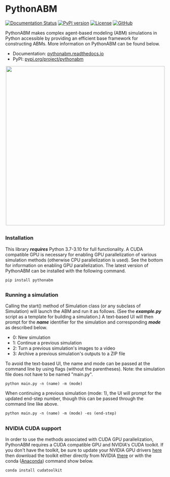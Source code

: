 # PythonABM
[![Documentation Status](https://readthedocs.org/projects/pythonabm/badge/?version=latest)](https://pythonabm.readthedocs.io/en/latest/?badge=latest)
[![PyPI version](https://badge.fury.io/py/pythonabm.svg)](https://badge.fury.io/py/pythonabm)
[![License](https://img.shields.io/badge/License-Apache_2.0-blue.svg)](https://opensource.org/licenses/Apache-2.0)
[![GitHub](https://badgen.net/badge/icon/github?icon=github&label)](https://github.com/JackToppen/pythonabm)



PythonABM makes complex agent-based modeling (ABM) simulations in Python accessible by providing an efficient base framework
for constructing ABMs. More information on PythonABM can be found below.

* Documentation:  [pythonabm.readthedocs.io](https://pythonabm.readthedocs.io/en/latest/index.html)
* PyPI:  [pypi.org/project/pythonabm](https://pypi.org/project/pythonabm/)

<p align="center">
    <img src="https://github.com/JackToppen/pythonabm/blob/master/docs/front_image.png?raw=true" alt="" width="500">
<p>


## 
### Installation
This library ***requires*** Python 3.7-3.10 for full functionality. A CUDA compatible GPU is necessary for enabling GPU
parallelization of various simulation methods (otherwise CPU parallelization is used). See the bottom for information
on enabling GPU parallelization. The latest version of PythonABM can be installed with the following command.
```
pip install pythonabm
```

##

### Running a simulation
Calling the start() method of Simulation class (or any subclass of Simulation) will launch the ABM and run it as follows.
(See the ***example.py*** script as a template for building a simulation.) A text-based UI will then prompt for the ***name***
identifier for the simulation and corresponding ***mode*** as
described below.
- 0: New simulation
- 1: Continue a previous simulation
- 2: Turn a previous simulation's images to a video
- 3: Archive a previous simulation's outputs to a ZIP file

To avoid the text-based UI, the name and mode can be passed at the command line by using flags
 (without the parentheses). Note: the simulation file does not have to be named "main.py".
```
python main.py -n (name) -m (mode)
```

When continuing a previous simulation (mode: 1), the UI will prompt for the updated end-step number, though this
can be passed through the command line like above.
```
python main.py -n (name) -m (mode) -es (end-step)
```

##

### NVIDIA CUDA support
In order to use the methods associated with CUDA GPU parallelization, PythonABM requires a CUDA
compatible GPU and NVIDIA's CUDA toolkit. If you don't have the toolkit, be sure to update your NVIDIA GPU drivers
[here](https://www.nvidia.com/download/index.aspx) then download the toolkit either directly from NVIDIA
[there](https://developer.nvidia.com/cuda-downloads) or with the conda ([Anaconda](https://www.anaconda.com/)) command
show below.
```
conda install cudatoolkit
```

##